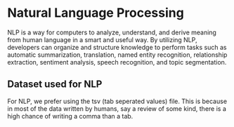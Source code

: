 # Natural Language Processing
NLP is a way for computers to analyze, understand, and derive meaning from human language in a smart and useful way. 
By utilizing NLP, developers can organize and structure knowledge to perform tasks such as automatic summarization, 
translation, named entity recognition, relationship extraction, sentiment analysis, speech recognition, and topic 
segmentation.

## Dataset used for NLP

For NLP, we prefer using the tsv (tab seperated values) file. This is because in most of the data written by humans,
say a review of some kind, there is a high chance of writing a comma than a tab. 

